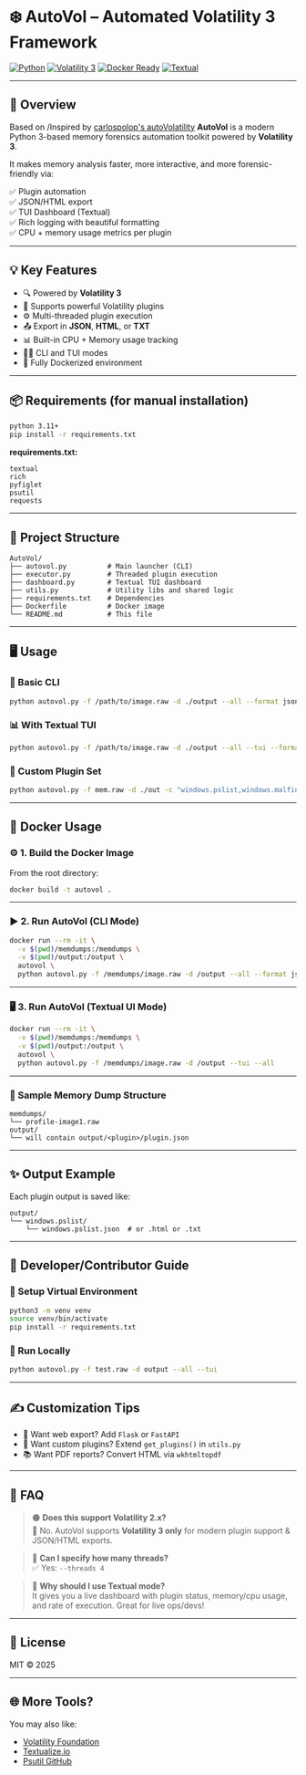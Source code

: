# ❄️ AutoVol – Automated Volatility 3 Framework

[![Python](https://img.shields.io/badge/Python-3.11-blue.svg)](https://www.python.org/downloads/release/python-3110/)
[![Volatility 3](https://img.shields.io/badge/Volatility-3.x-success)](https://github.com/volatilityfoundation/volatility3)
[![Docker Ready](https://img.shields.io/badge/Docker-Ready-green)](https://hub.docker.com/)
[![Textual](https://img.shields.io/badge/Textual-TUI-red.svg)](https://github.com/Textualize/textual)

---

## 📌 Overview

Based on /Inspired by [carlospolop's autoVolatility](https://github.com/carlospolop/autoVolatility)
**AutoVol** is a modern Python 3-based memory forensics automation toolkit powered by **Volatility 3**.

It makes memory analysis faster, more interactive, and more forensic-friendly via:

✅ Plugin automation  
✅ JSON/HTML export  
✅ TUI Dashboard (Textual)  
✅ Rich logging with beautiful formatting  
✅ CPU + memory usage metrics per plugin  

---

## 💡 Key Features

- 🔍 Powered by **Volatility 3**
- 🧠 Supports powerful Volatility plugins
- ⚙️ Multi-threaded plugin execution
- 📤 Export in **JSON**, **HTML**, or **TXT**
- 📊 Built-in CPU + Memory usage tracking
- 👨‍💻 CLI and TUI modes
- 🐳 Fully Dockerized environment

---

## 📦 Requirements (for manual installation)

```bash
python 3.11+
pip install -r requirements.txt
```

**requirements.txt:**
```
textual
rich
pyfiglet
psutil
requests
```

---

## 📁 Project Structure

```
AutoVol/
├── autovol.py          # Main launcher (CLI)
├── executor.py         # Threaded plugin execution
├── dashboard.py        # Textual TUI dashboard
├── utils.py            # Utility libs and shared logic
├── requirements.txt    # Dependencies
├── Dockerfile          # Docker image
└── README.md           # This file
```

---

## 🖥️ Usage

### 🔧 Basic CLI

```bash
python autovol.py -f /path/to/image.raw -d ./output --all --format json
```

### 📊 With Textual TUI

```bash
python autovol.py -f /path/to/image.raw -d ./output --all --tui --format html
```

### 🔢 Custom Plugin Set

```bash
python autovol.py -f mem.raw -d ./out -c "windows.pslist,windows.malfind"
```

---

## 🐳 Docker Usage

### ⚙️ 1. Build the Docker Image

From the root directory:

```bash
docker build -t autovol .
```

---

### ▶️ 2. Run AutoVol (CLI Mode)

```bash
docker run --rm -it \
  -v $(pwd)/memdumps:/memdumps \
  -v $(pwd)/output:/output \
  autovol \
  python autovol.py -f /memdumps/image.raw -d /output --all --format json
```

---

### 🖥️ 3. Run AutoVol (Textual UI Mode)

```bash
docker run --rm -it \
  -v $(pwd)/memdumps:/memdumps \
  -v $(pwd)/output:/output \
  autovol \
  python autovol.py -f /memdumps/image.raw -d /output --tui --all
```

---

### 🧪 Sample Memory Dump Structure

```
memdumps/
└── profile-image1.raw
output/
└── will contain output/<plugin>/plugin.json
```

---

## ✨ Output Example

Each plugin output is saved like:

```
output/
└── windows.pslist/
    └── windows.pslist.json  # or .html or .txt
```

---

## 🔧 Developer/Contributor Guide

### 🧱 Setup Virtual Environment

```bash
python3 -m venv venv
source venv/bin/activate
pip install -r requirements.txt
```

### 🧪 Run Locally

```bash
python autovol.py -f test.raw -d output --all --tui
```

---

## ✍️ Customization Tips

- 📀 Want web export? Add `Flask` or `FastAPI`
- 🧩 Want custom plugins? Extend `get_plugins()` in `utils.py`
- 📚 Want PDF reports? Convert HTML via `wkhtmltopdf`

---

## 🙋 FAQ

> 🟠 **Does this support Volatility 2.x?**  
🔻 No. AutoVol supports **Volatility 3 only** for modern plugin support & JSON/HTML exports.

> 🔵 **Can I specify how many threads?**  
✅ Yes: `--threads 4`

> 🔴 **Why should I use Textual mode?**  
It gives you a live dashboard with plugin status, memory/cpu usage, and rate of execution. Great for live ops/devs!

---

## 📜 License

MIT ©️ 2025

---

## 🌐 More Tools?

You may also like:
- [Volatility Foundation](https://www.volatilityfoundation.org/)
- [Textualize.io](https://www.textualize.io/)
- [Psutil GitHub](https://github.com/giampaolo/psutil)
